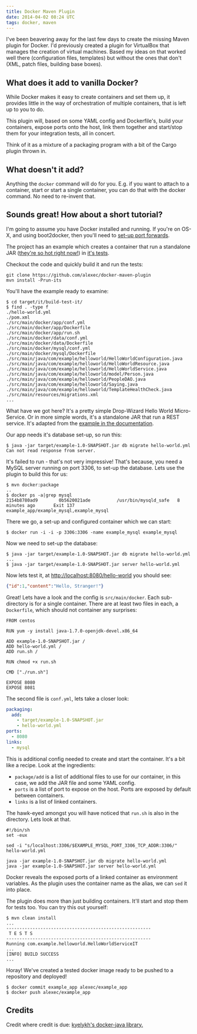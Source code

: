 ```yaml
---
title: Docker Maven Plugin
date: 2014-04-02 08:24 UTC
tags: docker, maven
---
```

I've been beavering away for the last few days to create the missing Maven plugin for Docker. I'd previously created a plugin for VirtualBox that manages the creation of virtual machines. Based my ideas on that worked well there (configuration files, templates) but without the ones that don't (XML, patch files, building base boxes). 

What does it add to vanilla Docker?
---
While Docker makes it easy to create containers and set them up, it provides little in the way of orchestration of multiple containers, that is left up to you to do. 

This plugin will, based on some YAML config and Dockerfile's, build your containers, expose ports onto the host, link them together and start/stop them for your integration tests, all in concert.

Think of it as a mixture of a packaging program with a bit of the Cargo plugin thrown in.

What doesn't it add?
---
Anything the `docker` command will do for you. E.g. if you want to attach to a container, start or start a single container, you can do that with the docker command. No need to re-invent that.

Sounds great! How about a short tutorial?
---
I'm going to assume you have Docker installed and running. If you're on OS-X, and using boot2docker, then you'll need to [set-up port forwards](/content/first-steps-with-docker).

The project has an example which creates a container that run a standalone JAR ([they're so hot right now!](http://martinfowler.com/articles/microservices.html)) in [it's tests](https://github.com/alexec/docker-maven-plugin/tree/master/src/it/build-test-it). 

Checkout the code and quickly build it and run the tests:

~~~
git clone https://github.com/alexec/docker-maven-plugin
mvn install -Prun-its
~~~

You'll have the example ready to examine:

~~~
$ cd target/it/build-test-it/
$ find . -type f
./hello-world.yml
./pom.xml
./src/main/docker/app/conf.yml
./src/main/docker/app/Dockerfile
./src/main/docker/app/run.sh
./src/main/docker/data/conf.yml
./src/main/docker/data/Dockerfile
./src/main/docker/mysql/conf.yml
./src/main/docker/mysql/Dockerfile
./src/main/java/com/example/helloworld/HelloWorldConfiguration.java
./src/main/java/com/example/helloworld/HelloWorldResource.java
./src/main/java/com/example/helloworld/HelloWorldService.java
./src/main/java/com/example/helloworld/model/Person.java
./src/main/java/com/example/helloworld/PeopleDAO.java
./src/main/java/com/example/helloworld/Saying.java
./src/main/java/com/example/helloworld/TemplateHealthCheck.java
./src/main/resources/migrations.xml
...
~~~

What have we got here? It's a pretty simple Drop-Wizard Hello World Micro-Service. Or in more simple words, it's a standalone JAR that run a REST service. It's adapted from the [example in the documentation](https://dropwizard.github.io/dropwizard/getting-started.html).

Our app needs it's database set-up, so run this:

	$ java -jar target/example-1.0-SNAPSHOT.jar db migrate hello-world.yml
	Can not read response from server. 

It's failed to run - that's not very impressive! That's because, you need a MySQL server running on port 3306, to set-up the database. Lets use the plugin to build this for us:

	$ mvn docker:package
	..
	$ docker ps -a|grep mysql
	2154b8780ad9        0b5620021ade          /usr/bin/mysqld_safe   8 minutes ago       Exit 137                                example_app/example_mysql,example_mysql 

There we go, a set-up and configured container which we can start:

	$ docker run -i -i -p 3306:3306 -name example_mysql example_mysql

Now we need to set-up the database:

	$ java -jar target/example-1.0-SNAPSHOT.jar db migrate hello-world.yml
	...
	$ java -jar target/example-1.0-SNAPSHOT.jar server hello-world.yml

Now lets test it, at [http://localhost:8080/hello-world](http://localhost:8080/hello-world) you should see:

~~~json
{"id":1,"content":"Hello, Stranger!"}
~~~

Great! Lets have a look and the config is `src/main/docker`. Each sub-directory is for a single container. There are at least two files in each, a `Dockerfile`, which should not container any surprises:

	FROM centos
	
	RUN yum -y install java-1.7.0-openjdk-devel.x86_64
	
	ADD example-1.0-SNAPSHOT.jar /
	ADD hello-world.yml /
	ADD run.sh /
	
	RUN chmod +x run.sh
	
	CMD ["./run.sh"]
	
	EXPOSE 8080
	EXPOSE 8081

The second file is `conf.yml`, lets take a closer look:

~~~yaml
packaging:
  add:
    - target/example-1.0-SNAPSHOT.jar
    - hello-world.yml
ports:
  - 8080
links:
  - mysql
~~~
 
This is additional config needed to create and start the container. It's a bit like a recipe. Look at the ingredients:

* `package/add` is a list of additional files to use for our container, in this case, we add the JAR file and some YAML config.
* `ports` is a list of port to expose on the host. Ports are exposed by default between containers.
* `links` is a list of linked containers.

The hawk-eyed amongst you will have noticed that `run.sh` is also in the directory. Lets look at that.

	#!/bin/sh
	set -eux
	
	sed -i "s/localhost:3306/$EXAMPLE_MYSQL_PORT_3306_TCP_ADDR:3306/" hello-world.yml
	
	java -jar example-1.0-SNAPSHOT.jar db migrate hello-world.yml
	java -jar example-1.0-SNAPSHOT.jar server hello-world.yml

Docker reveals the exposed ports of a linked container as environment variables. As the plugin uses the container name as the alias, we can `sed` it into place. 
	
The plugin does more than just building containers. It'll start and stop them for tests too. You can try this out yourself:

	$ mvn clean install
	...
	-------------------------------------------------------
	 T E S T S
	-------------------------------------------------------
	Running com.example.helloworld.HelloWorldServiceIT
	...
	[INFO] BUILD SUCCESS
	...

Horay! We've created a tested docker image ready to be pushed to a repository and deployed!

	$ docker commit example_app alexec/example_app
	$ docker push alexec/example_app

Credits
---
Credit where credit is due: [kyelykh's docker-java library.](https://github.com/kpelykh/docker-java)